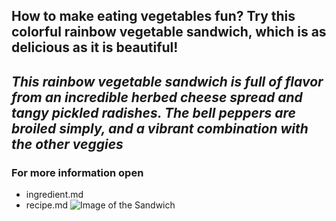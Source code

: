 ## **How to make eating vegetables fun? Try this colorful rainbow vegetable sandwich, which is as delicious as it is beautiful!**
## *This rainbow vegetable sandwich is full of flavor from an incredible herbed cheese spread and tangy pickled radishes. The bell peppers are broiled simply, and a vibrant combination with the other veggies*
### For more information open 
* ingredient.md
* recipe.md 
![Image of the Sandwich](https://www.acouplecooks.com/wp-content/uploads/2018/05/Rainbow-Vegetable-Sandwich-003.jpg)